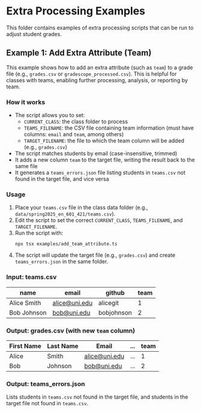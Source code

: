 # Extra Processing Examples

This folder contains examples of extra processing scripts that can be run to adjust student grades.

## Example 1: Add Extra Attribute (Team)

This example shows how to add an extra attribute (such as `team`) to a grade file (e.g., `grades.csv` or `gradescope_processed.csv`). This is helpful for classes with teams, enabling further processing, analysis, or reporting by team.

### How it works

- The script allows you to set:
  - `CURRENT_CLASS`: the class folder to process
  - `TEAMS_FILENAME`: the CSV file containing team information (must have columns: `email` and `team`, among others)
  - `TARGET_FILENAME`: the file to which the team column will be added (e.g., `grades.csv`)
- The script matches students by email (case-insensitive, trimmed)
- It adds a new column `team` to the target file, writing the result back to the same file
- It generates a `teams_errors.json` file listing students in `teams.csv` not found in the target file, and vice versa

### Usage

1. Place your `teams.csv` file in the class data folder (e.g., `data/spring2025_en_601_421/teams.csv`).
2. Edit the script to set the correct `CURRENT_CLASS`, `TEAMS_FILENAME`, and `TARGET_FILENAME`.
3. Run the script with:
   ```
   npx tsx examples/add_team_attribute.ts
   ```
4. The script will update the target file (e.g., `grades.csv`) and create `teams_errors.json` in the same folder.

### Input: teams.csv

| name         | email              | github      | team |
|--------------|--------------------|-------------|------|
| Alice Smith  | alice@uni.edu      | alicegit    | 1    |
| Bob Johnson  | bob@uni.edu        | bobjohnson  | 2    |

### Output: grades.csv (with new `team` column)

| First Name | Last Name | Email           | ... | team |
|------------|-----------|-----------------|-----|------|
| Alice      | Smith     | alice@uni.edu   | ... | 1    |
| Bob        | Johnson   | bob@uni.edu     | ... | 2    |

### Output: teams_errors.json

Lists students in `teams.csv` not found in the target file, and students in the target file not found in `teams.csv`.
